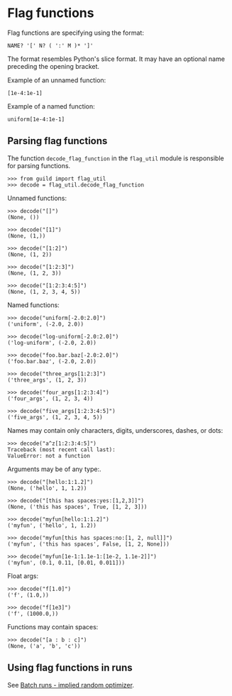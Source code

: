 # Flag functions

Flag functions are specifying using the format:

    NAME? '[' N? ( ':' M )* ']'

The format resembles Python's slice format. It may have an optional
name preceding the opening bracket.

Example of an unnamed function:

    [1e-4:1e-1]

Example of a named function:

    uniform[1e-4:1e-1]

## Parsing flag functions

The function `decode_flag_function` in the `flag_util` module is
responsible for parsing functions.

    >>> from guild import flag_util
    >>> decode = flag_util.decode_flag_function

Unnamed functions:

    >>> decode("[]")
    (None, ())

    >>> decode("[1]")
    (None, (1,))

    >>> decode("[1:2]")
    (None, (1, 2))

    >>> decode("[1:2:3]")
    (None, (1, 2, 3))

    >>> decode("[1:2:3:4:5]")
    (None, (1, 2, 3, 4, 5))

Named functions:

    >>> decode("uniform[-2.0:2.0]")
    ('uniform', (-2.0, 2.0))

    >>> decode("log-uniform[-2.0:2.0]")
    ('log-uniform', (-2.0, 2.0))

    >>> decode("foo.bar.baz[-2.0:2.0]")
    ('foo.bar.baz', (-2.0, 2.0))

    >>> decode("three_args[1:2:3]")
    ('three_args', (1, 2, 3))

    >>> decode("four_args[1:2:3:4]")
    ('four_args', (1, 2, 3, 4))

    >>> decode("five_args[1:2:3:4:5]")
    ('five_args', (1, 2, 3, 4, 5))

Names may contain only characters, digits, underscores, dashes, or
dots:

    >>> decode("a^z[1:2:3:4:5]")
    Traceback (most recent call last):
    ValueError: not a function

Arguments may be of any type:.

    >>> decode("[hello:1:1.2]")
    (None, ('hello', 1, 1.2))

    >>> decode("[this has spaces:yes:[1,2,3]]")
    (None, ('this has spaces', True, [1, 2, 3]))

    >>> decode("myfun[hello:1:1.2]")
    ('myfun', ('hello', 1, 1.2))

    >>> decode("myfun[this has spaces:no:[1, 2, null]]")
    ('myfun', ('this has spaces', False, [1, 2, None]))

    >>> decode("myfun[1e-1:1.1e-1:[1e-2, 1.1e-2]]")
    ('myfun', (0.1, 0.11, [0.01, 0.011]))

Float args:

    >>> decode("f[1.0]")
    ('f', (1.0,))

    >>> decode("f[1e3]")
    ('f', (1000.0,))

Functions may contain spaces:

    >>> decode("[a : b : c]")
    (None, ('a', 'b', 'c'))

## Using flag functions in runs

See [Batch runs - implied random optimizer](batch-implied-random.md).
